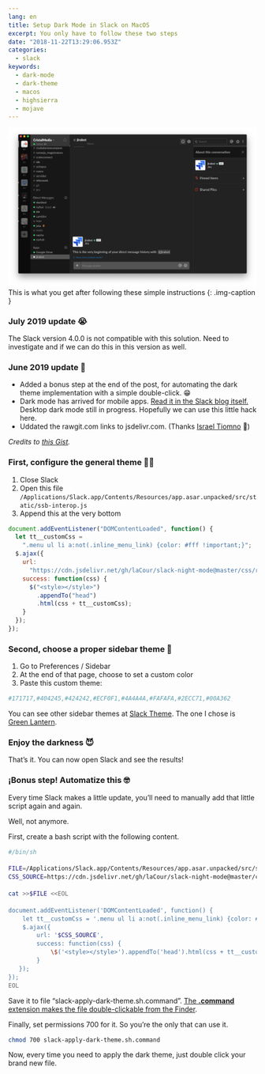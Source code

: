 ```yaml
---
lang: en
title: Setup Dark Mode in Slack on MacOS
excerpt: You only have to follow these two steps
date: "2018-11-22T13:29:06.953Z"
categories:
  - slack
keywords:
  - dark-mode
  - dark-theme
  - macos
  - highsierra
  - mojave
---
```


![This is what you get after following these simple instructions](img/1__NVjk4Iy__c6ZSkfpxuQAkNA.png)
This is what you get after following these simple instructions
{: .img-caption }

### July 2019 update 😭

The Slack version 4.0.0 is not compatible with this solution. Need to investigate and if we can do this in this version as well.

### June 2019 update 💁‍

- Added a bonus step at the end of the post, for automating the dark theme implementation with a simple double-click. 😁
- Dark mode has arrived for mobile apps. [Read it in the Slack blog itself.](https://get.slack.help/hc/en-us/articles/360019434914-Dark-mode-for-Slack-s-mobile-apps) Desktop dark mode still in progress. Hopefully we can use this little hack here.
- Uddated the rawgit.com links to jsdelivr.com. (Thanks [Israel Tiomno](https://medium.com/u/7dc15be05be) 🤗)

_Credits to_ [_this Gist_](https://gist.github.com/a7madgamal/c2ce04dde8520f426005e5ed28da8608)_._

### First, configure the general theme 👨‍💻

1. Close Slack
1. Open this file `/Applications/Slack.app/Contents/Resources/app.asar.unpacked/src/static/ssb-interop.js`
1. Append this at the very bottom

```js
document.addEventListener("DOMContentLoaded", function() {
  let tt__customCss =
    ".menu ul li a:not(.inline_menu_link) {color: #fff !important;}";
  $.ajax({
    url:
      "https://cdn.jsdelivr.net/gh/laCour/slack-night-mode@master/css/raw/black.css",
    success: function(css) {
      $("<style></style>")
        .appendTo("head")
        .html(css + tt__customCss);
    }
  });
});
```

### Second, choose a proper sidebar theme 💅

1. Go to Preferences / Sidebar
1. At the end of that page, choose to set a custom color
1. Paste this custom theme:

```bash
#171717,#404245,#424242,#ECF0F1,#4A4A4A,#FAFAFA,#2ECC71,#00A362
```

You can see other sidebar themes at [Slack Theme](https://slackthemes.net). The one I chose is [Green Lantern](https://slackthemes.net/#/green_lantern).

### Enjoy the darkness 😈

That’s it. You can now open Slack and see the results!

### ¡Bonus step! Automatize this 🤓

Every time Slack makes a little update, you’ll need to manually add that little script again and again.

Well, not anymore.

First, create a bash script with the following content.

```sh
#/bin/sh

FILE=/Applications/Slack.app/Contents/Resources/app.asar.unpacked/src/static/ssb-interop.js
CSS_SOURCE=https://cdn.jsdelivr.net/gh/laCour/slack-night-mode@master/css/raw/black.css

cat >>$FILE <<EOL

document.addEventListener('DOMContentLoaded', function() {
    let tt__customCss = '.menu ul li a:not(.inline_menu_link) {color: #fff !important;}'
    $.ajax({
        url: '$CSS_SOURCE',
        success: function(css) {
            \$('<style></style>').appendTo('head').html(css + tt__customCss);
        }
   });
});
EOL

```

Save it to file “slack-apply-dark-theme.sh.command”. [The **.command** extension makes the file double-clickable from the Finder](https://stackoverflow.com/a/29710607/1588525).

Finally, set permissions 700 for it. So you’re the only that can use it.

```sh
chmod 700 slack-apply-dark-theme.sh.command
```

Now, every time you need to apply the dark theme, just double click your brand new file.
